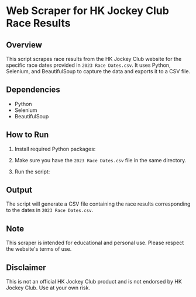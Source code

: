 # Web Scraper for HK Jockey Club Race Results

## Overview
This script scrapes race results from the HK Jockey Club website for the specific race dates provided in `2023 Race Dates.csv`. It uses Python, Selenium, and BeautifulSoup to capture the data and exports it to a CSV file.

## Dependencies
- Python
- Selenium
- BeautifulSoup

## How to Run
1. Install required Python packages:  

2. Make sure you have the `2023 Race Dates.csv` file in the same directory.

3. Run the script:  

## Output
The script will generate a CSV file containing the race results corresponding to the dates in `2023 Race Dates.csv`.

## Note
This scraper is intended for educational and personal use. Please respect the website's terms of use.

## Disclaimer
This is not an official HK Jockey Club product and is not endorsed by HK Jockey Club. Use at your own risk.
